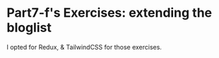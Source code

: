 # Part7-f's Exercises: extending the bloglist

I opted for Redux, & TailwindCSS for those exercises.